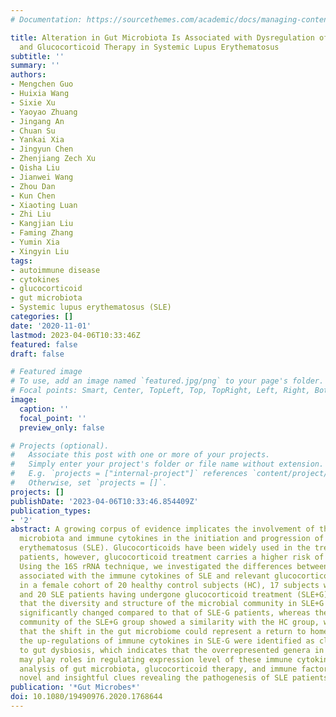 ```yaml
---
# Documentation: https://sourcethemes.com/academic/docs/managing-content/

title: Alteration in Gut Microbiota Is Associated with Dysregulation of Cytokines
  and Glucocorticoid Therapy in Systemic Lupus Erythematosus
subtitle: ''
summary: ''
authors:
- Mengchen Guo
- Huixia Wang
- Sixie Xu
- Yaoyao Zhuang
- Jingang An
- Chuan Su
- Yankai Xia
- Jingyun Chen
- Zhenjiang Zech Xu
- Qisha Liu
- Jianwei Wang
- Zhou Dan
- Kun Chen
- Xiaoting Luan
- Zhi Liu
- Kangjian Liu
- Faming Zhang
- Yumin Xia
- Xingyin Liu
tags:
- autoimmune disease
- cytokines
- glucocorticoid
- gut microbiota
- Systemic lupus erythematosus (SLE)
categories: []
date: '2020-11-01'
lastmod: 2023-04-06T10:33:46Z
featured: false
draft: false

# Featured image
# To use, add an image named `featured.jpg/png` to your page's folder.
# Focal points: Smart, Center, TopLeft, Top, TopRight, Left, Right, BottomLeft, Bottom, BottomRight.
image:
  caption: ''
  focal_point: ''
  preview_only: false

# Projects (optional).
#   Associate this post with one or more of your projects.
#   Simply enter your project's folder or file name without extension.
#   E.g. `projects = ["internal-project"]` references `content/project/deep-learning/index.md`.
#   Otherwise, set `projects = []`.
projects: []
publishDate: '2023-04-06T10:33:46.854409Z'
publication_types:
- '2'
abstract: A growing corpus of evidence implicates the involvement of the commensal
  microbiota and immune cytokines in the initiation and progression of systemic lupus
  erythematosus (SLE). Glucocorticoids have been widely used in the treatment of SLE
  patients, however, glucocorticoid treatment carries a higher risk of other diseases.
  Using the 16S rRNA technique, we investigated the differences between the gut microbiota
  associated with the immune cytokines of SLE and relevant glucocorticoid treatment
  in a female cohort of 20 healthy control subjects (HC), 17 subjects with SLE (SLE-G),
  and 20 SLE patients having undergone glucocorticoid treatment (SLE+G). We observed
  that the diversity and structure of the microbial community in SLE+G patients were
  significantly changed compared to that of SLE-G patients, whereas the gut microbial
  community of the SLE+G group showed a similarity with the HC group, which implicate
  that the shift in the gut microbiome could represent a return to homeostasis. Furthermore,
  the up-regulations of immune cytokines in SLE-G were identified as closely related
  to gut dysbiosis, which indicates that the overrepresented genera in SLE patients
  may play roles in regulating expression level of these immune cytokines. This associated
  analysis of gut microbiota, glucocorticoid therapy, and immune factors might provide
  novel and insightful clues revealing the pathogenesis of SLE patients.
publication: '*Gut Microbes*'
doi: 10.1080/19490976.2020.1768644
---
```

